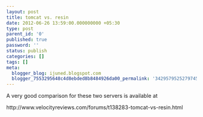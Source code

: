 ```yaml
---
layout: post
title: tomcat vs. resin
date: 2012-06-26 13:59:00.000000000 +05:30
type: post
parent_id: '0'
published: true
password: ''
status: publish
categories: []
tags: []
meta:
  blogger_blog: ijuned.blogspot.com
  blogger_7553295648c4d8ebded8b8484926da00_permalink: '3429579525279745728'
---
```

<div dir="ltr" style="text-align:left;">A very good comparison for these two <span class="IL_AD" id="IL_AD3">servers<span class="IL_AD_ICON"></span></span> is <span class="IL_AD" id="IL_AD1">available<span class="IL_AD_ICON"></span></span> at </p>
<p>http://www.velocityreviews.com/forums/t138283-tomcat-vs-resin.html</div>
